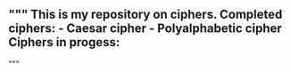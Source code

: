 """
This is my repository on ciphers.
  Completed ciphers: 
    - Caesar cipher
    - Polyalphabetic cipher
  Ciphers in progess:
   -
"""
